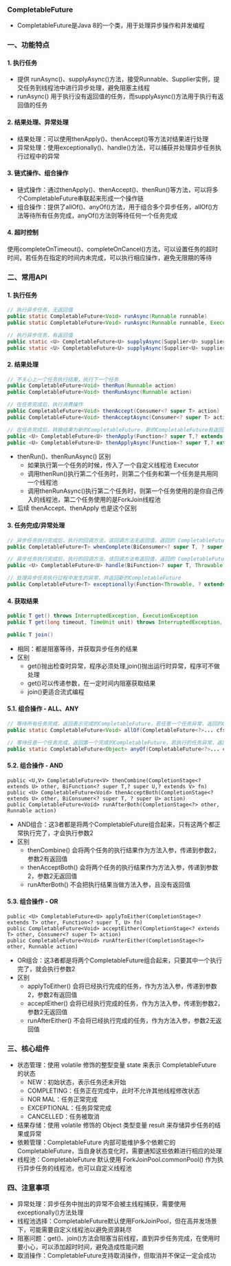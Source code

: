 ###  CompletableFuture 
* CompletableFuture是Java 8的一个类，用于处理异步操作和并发编程

### 一、功能特点
#### 1. 执行任务
* 提供 runAsync()、supplyAsync()方法，接受Runnable、Supplier实例，提交任务到线程池中进行异步处理，避免阻塞主线程
* runAsync() 用于执行没有返回值的任务，而supplyAsync()方法用于执行有返回值的任务

#### 2. 结果处理、异常处理
* 结果处理：可以使用thenApply()、thenAccept()等方法对结果进行处理
* 异常处理：使用exceptionally()、handle()方法，可以捕获并处理异步任务执行过程中的异常

#### 3. 链式操作、组合操作
* 链式操作：通过thenApply()、thenAccept()、thenRun()等方法，可以将多个CompletableFuture串联起来形成一个操作链
* 组合操作：提供了allOf()、anyOf()方法，用于组合多个异步任务，allOf()方法等待所有任务完成，anyOf()方法则等待任何一个任务完成

#### 4. 超时控制
使用completeOnTimeout()、completeOnCancel()方法，可以设置任务的超时时间，若任务在指定的时间内未完成，可以执行相应操作，避免无限期的等待


### 二、常用API
#### 1. 执行任务
```java
// 执行异步任务，无返回值
public static CompletableFuture<Void> runAsync(Runnable runnable)
public static CompletableFuture<Void> runAsync(Runnable runnable, Executor executor)

// 执行异步任务，有返回值
public static <U> CompletableFuture<U> supplyAsync(Supplier<U> supplier)
public static <U> CompletableFuture<U> supplyAsync(Supplier<U> supplier, Executor executor)
```


#### 2. 结果处理
```java
// 不关心上一个任务执行结果，执行下一个任务
public CompletableFuture<Void> thenRun(Runnable action)
public CompletableFuture<Void> thenRunAsync(Runnable action)

// 在任务完成后，执行消费操作
public CompletableFuture<Void> thenAccept(Consumer<? super T> action)
public CompletableFuture<Void> thenAcceptAsync(Consumer<? super T> action)

// 在任务完成后，转换结果为新的CompletableFuture，新的CompletableFuture有返回结果
public <U> CompletableFuture<U> thenApply(Function<? super T,? extends U> fn)
public <U> CompletableFuture<U> thenApplyAsync(Function<? super T,? extends U> fn)
```

* thenRun()、thenRunAsync() 区别
  * 如果执行第一个任务的时候，传入了一个自定义线程池 Executor
  * 调用thenRun()执行第二个任务时，则第二个任务和第一个任务是共用同一个线程池
  * 调用thenRunAsync()执行第二个任务时，则第一个任务使用的是你自己传入的线程池，第二个任务使用的是ForkJoin线程池
* 后续 thenAccept、thenApply 也是这个区别


#### 3. 任务完成/异常处理
```java
// 异步任务执行完成后，执行的回调方法，该回调方法无返回值，返回的 CompletableFuture 结果是第一个任务的结果
public CompletableFuture<T> whenComplete(BiConsumer<? super T, ? super Throwable> action)

// 异步任务执行完成后，执行的回调方法，该回调方法有返回值，返回的 CompletableFuture 结果是回调方法的结果
public <U> CompletableFuture<U> handle(BiFunction<? super T, Throwable, ? extends U> fn)

// 处理异步任务执行过程中发生的异常，并返回新的CompletableFuture 
public CompletableFuture<T> exceptionally(Function<Throwable, ? extends T> fn) 
```


#### 4. 获取结果
```java
public T get() throws InterruptedException, ExecutionException
public T get(long timeout, TimeUnit unit) throws InterruptedException, ExecutionException, TimeoutException

public T join()
```

* 相同：都是阻塞等待，并获取异步任务的结果
* 区别
  * get()抛出检查时异常，程序必须处理,join()抛出运行时异常，程序可不做处理
  * get()可以传递参数，在一定时间内阻塞获取结果
  * join()更适合流式编程

#### 5.1. 组合操作 - ALL、ANY
```java 
// 等待所有任务完成，返回表示完成的CompletableFuture，若任意一个任务异常，返回的CompletableFuture执行get方法会抛出异常
public static CompletableFuture<Void> allOf(CompletableFuture<?>... cfs)

// 等待任意一个任务完成，返回第一个完成的CompletableFuture，若执行的任务异常，返回的CompletableFuture执行get方法会抛出异常
public static CompletableFuture<Object> anyOf(CompletableFuture<?>... cfs)
```


#### 5.2. 组合操作 - AND
```
public <U,V> CompletableFuture<V> thenCombine(CompletionStage<? extends U> other, BiFunction<? super T,? super U,? extends V> fn)
public <U> CompletableFuture<Void> thenAcceptBoth(CompletionStage<? extends U> other, BiConsumer<? super T, ? super U> action) 
public CompletableFuture<Void> runAfterBoth(CompletionStage<?> other, Runnable action)
```

* AND组合：这3者都是将两个CompletableFuture组合起来，只有这两个都正常执行完了，才会执行参数2
* 区别
  * thenCombine()  会将两个任务的执行结果作为方法入参，传递到参数2，参数2有返回值
  * thenAcceptBoth()  会将两个任务的执行结果作为方法入参，传递到参数2，参数2无返回值
  * runAfterBoth()  不会把执行结果当做方法入参，且没有返回值


#### 5.3. 组合操作 - OR
```
public <U> CompletableFuture<U> applyToEither(CompletionStage<? extends T> other, Function<? super T, U> fn)
public CompletableFuture<Void> acceptEither(CompletionStage<? extends T> other, Consumer<? super T> action)
public CompletableFuture<Void> runAfterEither(CompletionStage<?> other, Runnable action)
```

* OR组合：这3者都是将两个CompletableFuture组合起来，只要其中一个执行完了，就会执行参数2
* 区别
  * applyToEither()  会将已经执行完成的任务，作为方法入参，传递到参数2，参数2有返回值
  * acceptEither()  会将已经执行完成的任务，作为方法入参，传递到参数2，参数2无返回值
  * runAfterEither()  不会将已经执行完成的任务，作为方法入参，参数2无返回值



### 三、核心组件
* 状态管理：使用 volatile 修饰的整型变量 state 来表示 CompletableFuture 的状态
  *  NEW：初始状态，表示任务还未开始
  *  COMPLETING：任务正在完成中，此时不允许其他线程修改状态
  *  NOR MAL：任务正常完成
  *  EXCEPTIONAL：任务异常完成
  *  CANCELLED：任务被取消
* 结果存储：使用 volatile 修饰的 Object 类型变量 result 来存储异步任务的结果或异常
* 依赖管理：CompletableFuture 内部可能维护多个依赖它的 CompletableFuture，当自身状态变化时，需要通知这些依赖进行相应的处理
*   线程池：CompletableFuture 默认使用 ForkJoinPool.commonPool() 作为执行异步任务的线程池，也可以自定义线程池


### 四、注意事项
*  异常处理：异步任务中抛出的异常不会被主线程捕获，需要使用 exceptionally()方法处理
*  线程池选择：CompletableFuture默认使用ForkJoinPool，但在高并发场景下，可能需要自定义线程池以避免资源耗尽
*  阻塞问题：get()、join()方法会阻塞当前线程，直到异步任务完成，在使用时要小心，可以添加超时时间，避免造成性能问题
*  取消操作：CompletableFuture支持取消操作，但取消并不保证一定会成功
